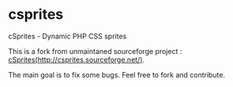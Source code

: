 csprites
========

cSprites - Dynamic PHP CSS sprites

This is a fork from unmaintaned sourceforge project : [cSprites(http://csprites.sourceforge.net/)](http://csprites.sourceforge.net/).

The main goal is to fix some bugs. Feel free to fork and contribute.
